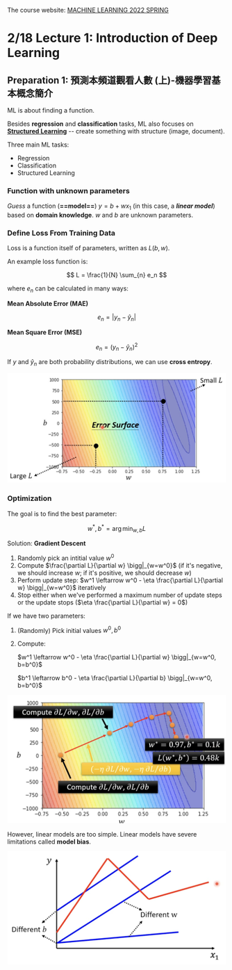 The course website: [MACHINE LEARNING 2022 SPRING](https://speech.ee.ntu.edu.tw/~hylee/ml/2022-spring.php)

# 2/18 Lecture 1: Introduction of Deep Learning

## Preparation 1: 預測本頻道觀看人數 (上)-機器學習基本概念簡介

ML is about finding a function.

Besides **regression** and **classification** tasks, ML also focuses on **<u>Structured Learning</u>** -- create something with structure (image, document).

Three main ML tasks:

- Regression
- Classification
- Structured Learning

### Function with unknown parameters

*Guess* a function (**==model==**) $y=b+wx_1$ (in this case, a ***linear model***) based on **domain knowledge**. $w$ and $b$ are unknown parameters. 

### Define Loss From Training Data

Loss is a function itself of parameters, written as $L(b,w)$​. 

An example loss function is:

$$
L = \frac{1}{N} \sum_{n} e_n
$$

where $e_n$ can be calculated in many ways:

**Mean Absolute Error (MAE)**

$$
e_n = |y_n - \hat{y}_n|
$$

**Mean Square Error (MSE)**

$$
e_n = (y_n - \hat{y}_n)^2
$$

If $y$ and $\hat{y}_n$ are both probability distributions, we can use **cross entropy**.

![image-20240503102744604](assets/image-20240503102744604.png)

### Optimization

The goal is to find the best parameter:

$$
w^*, b^* = \arg\min_{w,b} L
$$

Solution: **Gradient Descent**

1. Randomly pick an intitial value $w^0$
2. Compute $\frac{\partial L}{\partial w} \bigg|_{w=w^0}$ (if it's negative, we should increase $w$; if it's positive, we should decrease $w$​)
3. Perform update step: $w^1 \leftarrow w^0 - \eta \frac{\partial L}{\partial w} \bigg|_{w=w^0}$ iteratively
4. Stop either when we've performed a maximum number of update steps or the update stops ($\eta \frac{\partial L}{\partial w} = 0$)

If we have two parameters:

1. (Randomly) Pick initial values $w^0, b^0$

2. Compute:

   $w^1 \leftarrow w^0 - \eta \frac{\partial L}{\partial w} \bigg|_{w=w^0, b=b^0}$

   $b^1 \leftarrow b^0 - \eta \frac{\partial L}{\partial b} \bigg|_{w=w^0, b=b^0}$​

![image-20240503111251767](assets/image-20240503111251767.png)

However, linear models are too simple. Linear models have severe limitations called **model bias**.

![image-20240503112224217](assets/image-20240503112224217.png)
